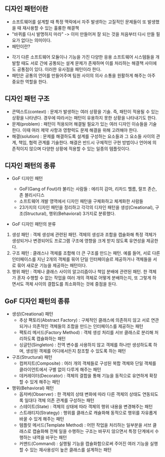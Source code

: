 ## 디자인 패턴이란
- 소프트웨어를 설계할 때 특정 맥락에서 자주 발생하는 고질적인 문제들이 또 발생했을 때 재사용할 수 있는 훌륭한 해결책
- "바퀴를 다시 발명하지 마라" -> 이미 만들어져 잘 되는 것을 처음부터 다시 만들 필요가 없다는 의미이다.
- 패턴이란?
<ul>
  <li>각기 다른 소프트웨어 모듈이나 기능을 가진 다양한 응용 소프트웨어 시스템들을 개발할 때도 서로 간에 공통되는 설계 문제가 존재하며  이를 처리하는 해결책 사이에도 공통점이 있다. 이러한 유사점을 패턴이라 한다. </li>
  <li>패턴은 공통의 언어를 만들어주며 팀원 사이의 의사 소통을 원활하게 해주는 아주 중요한 역할을 한다. </li>
</ul>

## 디자인 패턴 구조
<ul>
  <li>콘텍스트(context) : 문제가 발생하는 여러 상황을 기술. 즉, 패턴이 적용될 수 있는 상황을 나타낸다. 경우에 따라서는 패턴이 유용하지 못한 상황을 나타내기도 한다.</li>
  <li>문제(problem) : 패턴이 적용되어 해결될 필요가 있는 여러 디자인 이슈들을 기술한다. 이때 여러 제약 사항과 영향력도 문제 해결을 위해 고려해야 한다.</li>
  <li>해결(solution) : 문제를 해결하도록 설계를 구성하는 요소들과 그 요소들 사이의 관계, 책임, 협력 관계를 기술한다. 해결은 반드시 구체적인 구현 방법이나 언어에 의존적이지 않으며 다양한 상황에 적용할 수 있는 일종의 템플릿이다.</li>
</ul>

## 디자인 패턴의 종류
- GoF 디자인 패턴
  <ul>
  <li>GoF(Gang of Fout)라 불리는 사람들 : 에리히 감마, 리차드 헬름, 랄프 존슨, 존 블리시디스</li>
  <li>소프트웨어 개발 영역에서 디자인 패턴을 구체화하고 체계화한 사람들</li>
  <li>23가지의 디자인 패턴을 정리하고 각각의 디자인 패턴을 생성(Creational), 구조(Structural), 행위(Behavioral) 3가지로 분류했다.</li>
  </ul>
 
 - GoF 디자인 패턴의 분류
  <ol>
  <li>생성 패턴 : 객체 생성에 관련된 패턴. 객체의 생성과 조합을 캡슐화해 특정 객체가 생성되거나 변경되어도 프로그램 구조에 영향을 크게 받지 않도록 유연성을 제공한다.</li>
  <li>구조 패턴 : 클래스나 객체를 조합해 더 큰 구조를 만드는 패턴. 예를 들어, 서로 다른 인터페이스를 지닌 2개의 객체를 묶어 단일 인터페이슬르 제공하거나 객체들을 서로 묶어 새로운 기능을 제공하는 패턴이다.</li>
  <li>행위 패턴 : 객체나 클래스 사이의 알고리즘이나 책임 분배에 관련된 패턴. 한 객체가 혼자 수행할 수 없는 작업을 여러 개의 객체로 어떻게 분배하는지, 또 그렇게 하면서도 객체 사이의 결합도를 최소화하는 것에 중점을 둔다.</li>
  </ol>
  
## GoF 디자인 패턴의 종류
- 생성(Creational) 패턴
  <ul>
  <li>추상 팩토리(Abstract Factory) : 구체적인 클래스에 의존하지 않고 서로 연관되거나 의존적인 객체들의 조합을 만드는 인터페이스를 제공하는 패턴</li>
  <li>팩토리 메서드(Factory Method) : 객체 생성 처리를 서브 클래스로 분리해 처리하도록 캡슐화하는 패턴</li>
  <li>싱글턴(Singleton) : 전역 변수를 사용하지 않고 객체를 하나만 생성하도록 하며, 생성된 객체를 어디에서든지 참조할 수 있도록 하는 패턴</li>
  </ul>
- 구조(Structural) 패턴
  <ul>
  <li>컴퍼지트(Composite) : 여러 개의 객체들로 구성된 복합 객체와 단일 객체를 클라이언트에서 구별 없이 다루게 해주는 패턴</li>
  <li>데커레이터(Decorator) : 객체의 결합을 통해 기능을 동적으로 유연하게 확장할 수 있게 해주는 패턴</li>
  </ul>
- 행위(Behavioral) 패턴
  <ul>
  <li>옵저버(Observer) : 한 객체의 상태 변화에 따라 다른 객체의 상태도 연동되도록 일대다 객체 의존 관계를 구성하는 패턴</li>
  <li>스테이트(State) : 객체의 상태에 따라 객체의 행위 내용을 변경해주는 패턴</li>
  <li>스트래티지(Strategy) : 행위를 클래스로 캐슐화해 동적으로 행위를 자유롭게 바꿀 수 있게 해주는 패턴</li>
  <li>템플릿 메서드(Template Method) : 어떤 작업을 처리하는 일부분을 서브 클래스로 캡슐화해 전체 일을 수행하는 구조는 바꾸지 않으면서 특정 단계에서 수행하는 내역을 바꾸는 패턴</li>
  <li>커맨드(Command) : 실행될 기능을 캡슐화함으로써 주어진 여러 기능을 실행할 수 있는 재사용성이 높은 클래스를 설계하는 패턴</li>
  </ul>
